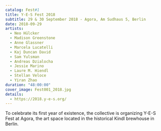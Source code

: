 ```yaml
---
catalog: Fest#1
title: Y-E-S Fest 2018
subtitle: 29 & 30 September 2018 - Agora, Am Sudhaus 5, Berlin
date: 2018-09-29
artists:
  - Neo Hülcker
  - Madison Greenstone
  - Anne Glassner
  - Marcela Lucatelli
  - Kaj Duncan David
  - Sam Yulsman
  - Andreas Dzialocha
  - Jessie Marino
  - Laure M. Hiendl
  - Stellan Veloce
  - Yiran Zhao
duration: "48:00:00"
cover_image: Fest001_2018.jpg
details:
  - https://2018.y-e-s.org/
---
```

To celebrate its first year of existence, the collective is organizing Y-E-S Fest at Agora, the art space located in the historical Kindl brewhouse in Berlin.
